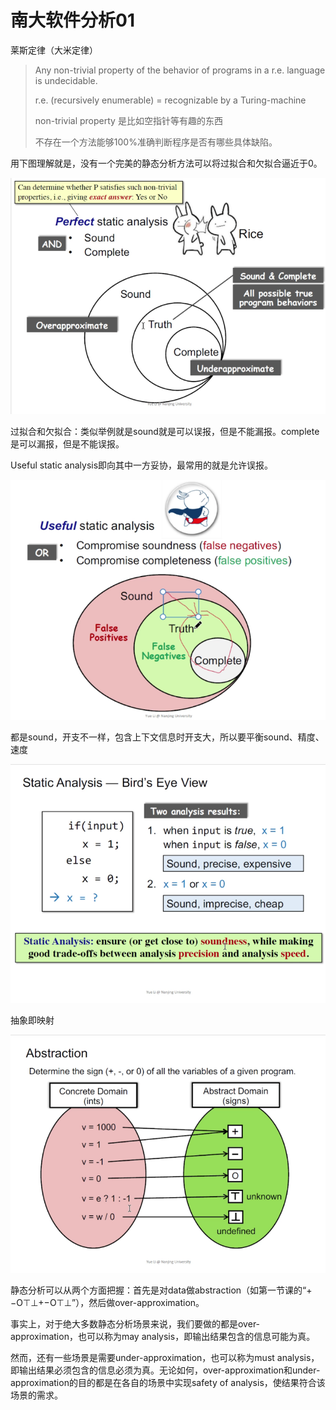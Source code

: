 # 南大软件分析01



莱斯定律（大米定律）

> Any non-trivial property of the behavior of programs in a r.e. language is undecidable.
>
> r.e. (recursively enumerable) = recognizable by a Turing-machine
>
> non-trivial property 是比如空指针等有趣的东西
>
> 
>
> 不存在一个方法能够100%准确判断程序是否有哪些具体缺陷。



用下图理解就是，没有一个完美的静态分析方法可以将过拟合和欠拟合逼近于0。

![image-20220113212122342](南大软件分析01.assets/image-20220113212122342.png)



过拟合和欠拟合：类似举例就是sound就是可以误报，但是不能漏报。complete是可以漏报，但是不能误报。

Useful static analysis即向其中一方妥协，最常用的就是允许误报。

![image-20220113213553794](南大软件分析01.assets/image-20220113213553794.png)



都是sound，开支不一样，包含上下文信息时开支大，所以要平衡sound、精度、速度

![image-20220113222238531](南大软件分析01.assets/image-20220113222238531.png)





抽象即映射

![image-20220113222725702](南大软件分析01.assets/image-20220113222725702.png)

静态分析可以从两个方面把握：首先是对data做abstraction（如第一节课的“+−O⊤⊥+−O⊤⊥”），然后做over-approximation。

事实上，对于绝大多数静态分析场景来说，我们要做的都是over-approximation，也可以称为may analysis，即输出结果包含的信息可能为真。

然而，还有一些场景是需要under-approximation，也可以称为must analysis，即输出结果必须包含的信息必须为真。无论如何，over-approximation和under-approximation的目的都是在各自的场景中实现safety of analysis，使结果符合该场景的需求。
